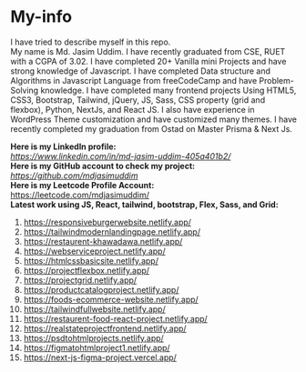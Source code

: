 # My-info
I have tried to describe myself in this repo. <br />
My name is Md. Jasim Uddim. I have recently graduated from CSE, RUET with a CGPA of 3.02.  I have completed 20+ Vanilla mini Projects and have strong knowledge of Javascript. I have completed Data structure and Algorithms in Javascript Language from freeCodeCamp and have Problem-Solving knowledge. I have completed many frontend projects Using HTML5, CSS3, Bootstrap, Tailwind, jQuery, JS, Sass, CSS property (grid and flexbox), Python, NextJs, and React JS. I also have experience in WordPress Theme customization and have customized many themes. I have recently completed my graduation from Ostad on Master Prisma & Next Js.

__Here is my LinkedIn profile:__ <br />
_https://www.linkedin.com/in/md-jasim-uddim-405a401b2/_ <br />
__Here is my GitHub account to check my project:__ <br />
_https://github.com/mdjasimuddim_ <br />
__Here is my Leetcode Profile Account:__ <br />
https://leetcode.com/mdjasimuddim/ <br />
__Latest work using JS, React, tailwind, bootstrap, Flex, Sass, and Grid:__   
1) https://responsiveburgerwebsite.netlify.app/
2) https://tailwindmodernlandingpage.netlify.app/
3) https://restaurent-khawadawa.netlify.app/
4) https://webserviceproject.netlify.app/
5) https://htmlcssbasicsite.netlify.app/
6) https://projectflexbox.netlify.app/
7) https://projectgrid.netlify.app/
8) https://productcatalogproject.netlify.app/
9) https://foods-ecommerce-website.netlify.app/
10) https://tailwindfullwebsite.netlify.app/
11) https://restaurent-food-react-project.netlify.app/
12) https://realstateprojectfrontend.netlify.app/
13) https://psdtohtmlprojects.netlify.app/
14) https://figmatohtmlproject1.netlify.app/
15) https://next-js-figma-project.vercel.app/
